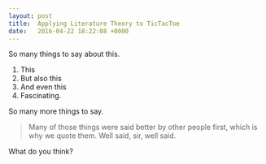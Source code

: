 ```yaml
---
layout: post
title:  Applying Literature Theory to TicTacToe
date:   2016-04-22 18:22:08 +0000
---
```



So many things to say about this.
1. This
2. But also this
3. And even this
4. Fascinating.

So many more things to say. 

> Many of those things were said better by other people first, which is why we quote them. Well said, sir, well said.

What do you think? 


